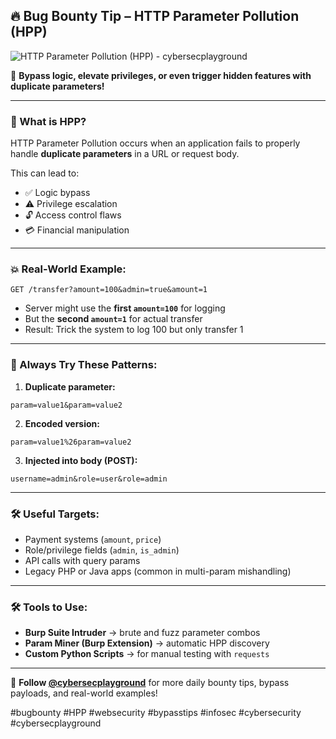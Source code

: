 ## 🔥 **Bug Bounty Tip – HTTP Parameter Pollution (HPP)**
![HTTP Parameter Pollution (HPP) - cybersecplayground](https://github.com/user-attachments/assets/fe88b78d-7d7f-48b7-92ad-96125f1854aa)

🧠 **Bypass logic, elevate privileges, or even trigger hidden features with duplicate parameters!**

---

### 🚣 What is HPP?

HTTP Parameter Pollution occurs when an application fails to properly handle **duplicate parameters** in a URL or request body.

This can lead to:

* ✅ Logic bypass
* ⚠️ Privilege escalation
* 🔓 Access control flaws
* 💳 Financial manipulation

---

### 💥 Real-World Example:

```
GET /transfer?amount=100&admin=true&amount=1
```

* Server might use the **first `amount=100`** for logging
* But the **second `amount=1`** for actual transfer
* Result: Trick the system to log 100 but only transfer 1

---

### 🌟 Always Try These Patterns:

1. **Duplicate parameter:**

```
param=value1&param=value2
```

2. **Encoded version:**

```
param=value1%26param=value2
```

3. **Injected into body (POST):**

```
username=admin&role=user&role=admin
```

---

### 🛠 Useful Targets:

* Payment systems (`amount`, `price`)
* Role/privilege fields (`admin`, `is_admin`)
* API calls with query params
* Legacy PHP or Java apps (common in multi-param mishandling)

---

### 🛠 Tools to Use:

* **Burp Suite Intruder** → brute and fuzz parameter combos
* **Param Miner (Burp Extension)** → automatic HPP discovery
* **Custom Python Scripts** → for manual testing with `requests`

---

📢 **Follow [@cybersecplayground](https://t.me/cybersecplayground)** for more daily bounty tips, bypass payloads, and real-world examples!

\#bugbounty #HPP #websecurity #bypasstips #infosec #cybersecurity #cybersecplayground

